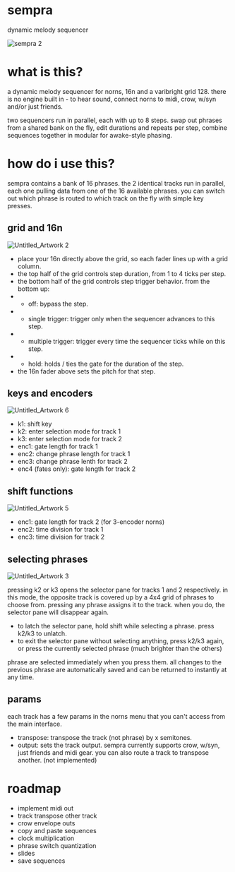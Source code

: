 # sempra
dynamic melody sequencer

![sempra 2](https://user-images.githubusercontent.com/86270534/163468550-ff110ad5-9edb-42d2-a742-12d328363ed5.png)


# what is this?

a dynamic melody sequencer for norns, 16n and a varibright grid 128. there is no engine built in - to hear sound, connect norns to midi, crow, w/syn and/or just friends.

two sequencers run in parallel, each with up to 8 steps. swap out phrases from a shared bank on the fly, edit durations and repeats per step, combine sequences together in modular for awake-style phasing.

# how do i use this?

sempra contains a bank of 16 phrases. the 2 identical tracks run in parallel, each one pulling data from one of the 16 available phrases. you can switch out which phrase is routed to which track on the fly with simple key presses.

## grid and 16n

![Untitled_Artwork 2](https://user-images.githubusercontent.com/86270534/163574156-d6be6215-b607-48e5-a887-7e23f5bdd8f9.png)


* place your 16n directly above the grid, so each fader lines up with a grid column.
* the top half of the grid controls step duration, from 1 to 4 ticks per step.
* the bottom half of the grid controls step trigger behavior. from the bottom up:
* * off: bypass the step.
* * single trigger: trigger only when the sequencer advances to this step.
* * multiple trigger: trigger every time the sequencer ticks while on this step.
* * hold: holds / ties the gate for the duration of the step.
* the 16n fader above sets the pitch for that step.

## keys and encoders

![Untitled_Artwork 6](https://user-images.githubusercontent.com/86270534/163586984-978d713b-b27f-455e-941c-e11c6510811b.png)

* k1: shift key
* k2: enter selection mode for track 1
* k3: enter selection mode for track 2
* enc1: gate length for track 1
* enc2: change phrase length for track 1
* enc3: change phrase lenth for track 2
* enc4 (fates only): gate length for track 2

## shift functions

![Untitled_Artwork 5](https://user-images.githubusercontent.com/86270534/163586775-3a537fde-2155-4f45-90dd-2deb88451ed7.png)

* enc1: gate length for track 2 (for 3-encoder norns)
* enc2: time division for track 1
* enc3: time division for track 2

## selecting phrases

![Untitled_Artwork 3](https://user-images.githubusercontent.com/86270534/163580612-ac021183-de85-4122-a99d-84057d87276e.png)


pressing k2 or k3 opens the selector pane for tracks 1 and 2 respectively. in this mode, the opposite track is covered up by a 4x4 grid of phrases to choose from. pressing any phrase assigns it to the track. when you do, the selector pane will disappear again.

* to latch the selector pane, hold shift while selecting a phrase. press k2/k3 to unlatch.
* to exit the selector pane without selecting anything, press k2/k3 again, or press the currently selected phrase (much brighter than the others)

phrase are selected immediately when you press them. all changes to the previous phrase are automatically saved and can be returned to instantly at any time.

## params

each track has a few params in the norns menu that you can't access from the main interface.

* transpose: transpose the track (not phrase) by x semitones.
* output: sets the track output. sempra currently supports crow, w/syn, just friends and midi gear. you can also route a track to transpose another. (not implemented)

# roadmap
* implement midi out
* track transpose other track
* crow envelope outs
* copy and paste sequences
* clock multiplication
* phrase switch quantization
* slides
* save sequences
